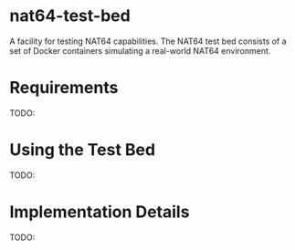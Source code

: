 # nat64-test-bed

A facility for testing NAT64 capabilities. The NAT64 test bed consists of a set of Docker containers simulating a real-world NAT64 environment.

# Requirements

TODO:

# Using the Test Bed

TODO:

# Implementation Details

TODO:
